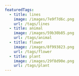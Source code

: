 ```yaml
---
featuredTags:
  - title: lines
    image: /images/7e9f7d6c.png
    url: /tags/lines
  - title: animal
    image: /images/59b30b85.png
    url: /tags/animal
  - title: flower
    image: /images/8f993823.png
    url: /tags/flower
  - title: plant
    image: /images/29f8d90e.png
    url: /tags/plant
---
```

